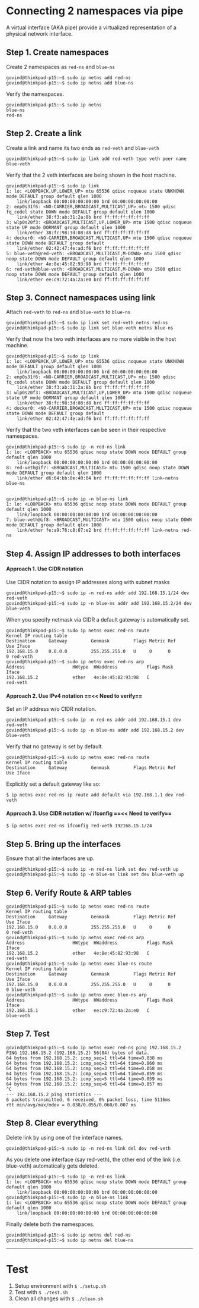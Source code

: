 # Connecting 2 namespaces via pipe

A virtual interface (AKA pipe) provide a virtualized representation of a physical network interface.

## Step 1.  Create namespaces

Create 2 namespaces as `red-ns` and `blue-ns`

```
govind@thinkpad-p15:~$ sudo ip netns add red-ns
govind@thinkpad-p15:~$ sudo ip netns add blue-ns
```

Verify the namespaces.

```
govind@thinkpad-p15:~$ sudo ip netns
blue-ns
red-ns
```


## Step 2. Create a link

Create a link and name its two ends as `red-veth` and `blue-veth`

```
govind@thinkpad-p15:~$ sudo ip link add red-veth type veth peer name blue-veth
```

Verify that the 2 veth interfaces are being shown in the host machine.

```
govind@thinkpad-p15:~$ sudo ip link
1: lo: <LOOPBACK,UP,LOWER_UP> mtu 65536 qdisc noqueue state UNKNOWN mode DEFAULT group default qlen 1000
    link/loopback 00:00:00:00:00:00 brd 00:00:00:00:00:00
2: enp0s31f6: <NO-CARRIER,BROADCAST,MULTICAST,UP> mtu 1500 qdisc fq_codel state DOWN mode DEFAULT group default qlen 1000
    link/ether 38:f3:ab:31:2a:8b brd ff:ff:ff:ff:ff:ff
3: wlp0s20f3: <BROADCAST,MULTICAST,UP,LOWER_UP> mtu 1500 qdisc noqueue state UP mode DORMANT group default qlen 1000
    link/ether 38:fc:98:3d:08:d8 brd ff:ff:ff:ff:ff:ff
4: docker0: <NO-CARRIER,BROADCAST,MULTICAST,UP> mtu 1500 qdisc noqueue state DOWN mode DEFAULT group default 
    link/ether 02:42:47:4e:ad:f6 brd ff:ff:ff:ff:ff:ff
5: blue-veth@red-veth: <BROADCAST,MULTICAST,M-DOWN> mtu 1500 qdisc noop state DOWN mode DEFAULT group default qlen 1000
    link/ether 4e:8e:45:82:93:98 brd ff:ff:ff:ff:ff:ff
6: red-veth@blue-veth: <BROADCAST,MULTICAST,M-DOWN> mtu 1500 qdisc noop state DOWN mode DEFAULT group default qlen 1000
    link/ether ee:c9:72:4a:2a:e0 brd ff:ff:ff:ff:ff:ff
```


## Step 3. Connect namespaces using link

Attach `red-veth` to `red-ns` and `blue-veth` to `blue-ns`

```
govind@thinkpad-p15:~$ sudo ip link set red-veth netns red-ns
govind@thinkpad-p15:~$ sudo ip link set blue-veth netns blue-ns
```

Verify that now the two veth interfaces are no more visible in the host machine.

```
govind@thinkpad-p15:~$ sudo ip link
1: lo: <LOOPBACK,UP,LOWER_UP> mtu 65536 qdisc noqueue state UNKNOWN mode DEFAULT group default qlen 1000
    link/loopback 00:00:00:00:00:00 brd 00:00:00:00:00:00
2: enp0s31f6: <NO-CARRIER,BROADCAST,MULTICAST,UP> mtu 1500 qdisc fq_codel state DOWN mode DEFAULT group default qlen 1000
    link/ether 38:f3:ab:31:2a:8b brd ff:ff:ff:ff:ff:ff
3: wlp0s20f3: <BROADCAST,MULTICAST,UP,LOWER_UP> mtu 1500 qdisc noqueue state UP mode DORMANT group default qlen 1000
    link/ether 38:fc:98:3d:08:d8 brd ff:ff:ff:ff:ff:ff
4: docker0: <NO-CARRIER,BROADCAST,MULTICAST,UP> mtu 1500 qdisc noqueue state DOWN mode DEFAULT group default 
    link/ether 02:42:47:4e:ad:f6 brd ff:ff:ff:ff:ff:ff
```

Verify that the two veth interfaces can be seen in their respective namespaces.

```
govind@thinkpad-p15:~$ sudo ip -n red-ns link
1: lo: <LOOPBACK> mtu 65536 qdisc noop state DOWN mode DEFAULT group default qlen 1000
    link/loopback 00:00:00:00:00:00 brd 00:00:00:00:00:00
8: red-veth@if7: <BROADCAST,MULTICAST> mtu 1500 qdisc noop state DOWN mode DEFAULT group default qlen 1000
    link/ether d6:64:bb:0e:40:04 brd ff:ff:ff:ff:ff:ff link-netns blue-ns


govind@thinkpad-p15:~$ sudo ip -n blue-ns link
1: lo: <LOOPBACK> mtu 65536 qdisc noop state DOWN mode DEFAULT group default qlen 1000
    link/loopback 00:00:00:00:00:00 brd 00:00:00:00:00:00
7: blue-veth@if8: <BROADCAST,MULTICAST> mtu 1500 qdisc noop state DOWN mode DEFAULT group default qlen 1000
    link/ether fe:a9:76:c8:87:e2 brd ff:ff:ff:ff:ff:ff link-netns red-ns

```


## Step 4. Assign IP addresses to both interfaces

#### Approach 1. Use CIDR notation

Use CIDR notation to assign IP addresses along with subnet masks

```
govind@thinkpad-p15:~$ sudo ip -n red-ns addr add 192.168.15.1/24 dev red-veth
govind@thinkpad-p15:~$ sudo ip -n blue-ns addr add 192.168.15.2/24 dev blue-veth
```

When you specify netmask via CIDR a default gateway is automatically set.

```
govind@thinkpad-p15:~$ sudo ip netns exec red-ns route
Kernel IP routing table
Destination     Gateway         Genmask         Flags Metric Ref    Use Iface
192.168.15.0    0.0.0.0         255.255.255.0   U     0      0        0 red-veth
govind@thinkpad-p15:~$ sudo ip netns exec red-ns arp
Address                  HWtype  HWaddress           Flags Mask            Iface
192.168.15.2             ether   4e:8e:45:82:93:98   C                     red-veth
```

#### Approach 2. Use IPv4 notation ==<< Need to verify==

Set an IP address w/o CIDR notation.

```
govind@thinkpad-p15:~$ sudo ip -n red-ns addr add 192.168.15.1 dev red-veth
govind@thinkpad-p15:~$ sudo ip -n blue-ns addr add 192.168.15.2 dev blue-veth
```

Verify that no gateway is set by default.

```
govind@thinkpad-p15:~$ sudo ip netns exec red-ns route
Kernel IP routing table
Destination     Gateway         Genmask         Flags Metric Ref    Use Iface

```

Explicitly set a default gateway like so:

```
$ ip netns exec red-ns ip route add default via 192.168.1.1 dev red-veth
```

#### Approach 3. Use CIDR notation w/ ifconfig ==<< Need to verify==

```
$ ip netns exec red-ns ifconfig red-veth 192168.15.1/24
```


## Step 5. Bring up the interfaces

Ensure that all the interfaces are up.

```
govind@thinkpad-p15:~$ sudo ip -n red-ns link set dev red-veth up
govind@thinkpad-p15:~$ sudo ip -n blue-ns link set dev blue-veth up
```


## Step 6. Verify Route & ARP tables

```
govind@thinkpad-p15:~$ sudo ip netns exec red-ns route
Kernel IP routing table
Destination     Gateway         Genmask         Flags Metric Ref    Use Iface
192.168.15.0    0.0.0.0         255.255.255.0   U     0      0        0 red-veth
govind@thinkpad-p15:~$ sudo ip netns exec red-ns arp
Address                  HWtype  HWaddress           Flags Mask            Iface
192.168.15.2             ether   4e:8e:45:82:93:98   C                     red-veth
govind@thinkpad-p15:~$ sudo ip netns exec blue-ns route
Kernel IP routing table
Destination     Gateway         Genmask         Flags Metric Ref    Use Iface
192.168.15.0    0.0.0.0         255.255.255.0   U     0      0        0 blue-veth
govind@thinkpad-p15:~$ sudo ip netns exec blue-ns arp
Address                  HWtype  HWaddress           Flags Mask            Iface
192.168.15.1             ether   ee:c9:72:4a:2a:e0   C                     blue-veth
```


## Step 7. Test

```
govind@thinkpad-p15:~$ sudo ip netns exec red-ns ping 192.168.15.2
PING 192.168.15.2 (192.168.15.2) 56(84) bytes of data.
64 bytes from 192.168.15.2: icmp_seq=1 ttl=64 time=0.038 ms
64 bytes from 192.168.15.2: icmp_seq=2 ttl=64 time=0.060 ms
64 bytes from 192.168.15.2: icmp_seq=3 ttl=64 time=0.058 ms
64 bytes from 192.168.15.2: icmp_seq=4 ttl=64 time=0.059 ms
64 bytes from 192.168.15.2: icmp_seq=5 ttl=64 time=0.059 ms
64 bytes from 192.168.15.2: icmp_seq=6 ttl=64 time=0.057 ms
^C
--- 192.168.15.2 ping statistics ---
6 packets transmitted, 6 received, 0% packet loss, time 5116ms
rtt min/avg/max/mdev = 0.038/0.055/0.060/0.007 ms
```


## Step 8. Clear everything

Delete link by using one of the interface names.

```
govind@thinkpad-p15:~$ sudo ip -n red-ns link del dev red-veth
```

As you delete one interface (say red-veth), the other end of the link (i.e. blue-veth) automatically gets deleted.

```
govind@thinkpad-p15:~$ sudo ip -n red-ns link
1: lo: <LOOPBACK> mtu 65536 qdisc noop state DOWN mode DEFAULT group default qlen 1000
    link/loopback 00:00:00:00:00:00 brd 00:00:00:00:00:00
govind@thinkpad-p15:~$ sudo ip -n blue-ns link
1: lo: <LOOPBACK> mtu 65536 qdisc noop state DOWN mode DEFAULT group default qlen 1000
    link/loopback 00:00:00:00:00:00 brd 00:00:00:00:00:00
```

Finally delete both the namespaces.

```
govind@thinkpad-p15:~$ sudo ip netns del red-ns
govind@thinkpad-p15:~$ sudo ip netns del blue-ns
```


---

# Test

1. Setup environment with `$ ./setup.sh`
2. Test with `$ ./test.sh`
3. Clean all changes with `$ ./clean.sh`
